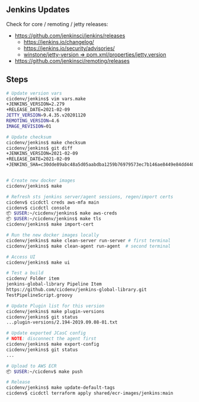 ## Jenkins Updates

Check for core / remoting / jetty releases:
* https://github.com/jenkinsci/jenkins/releases
  * https://jenkins.io/changelog/
  * https://jenkins.io/security/advisories/
  * [winstone/jetty-version => pom.xml/properties/jetty.version](https://github.com/jenkinsci/winstone/blob/master/pom.xml#L22)
* https://github.com/jenkinsci/remoting/releases

## Steps
```bash
# Update version vars
cicdenv/jenkins$ vim vars.make
+JENKINS_VERSION=2.279
+RELEASE_DATE=2021-02-09
JETTY_VERSION=9.4.35.v20201120
REMOTING_VERSION=4.6
IMAGE_REVISION=01

# Update checksum
cicdenv/jenkins$ make checksum
cicdenv/jenkins$ git diff
+JENKINS_VERSION=2021-02-09
+RELEASE_DATE=2021-02-09
+JENKINS_SHA=c30dde89abc48a5d05aabdba1259b76979573ec7b146ae8449e84dd44017c182


# Create new docker images
cicdenv/jenkins$ make

# Refresh sts jenkins server/agent sessions, regen/import certs
cicdenv$ cicdctl creds aws-mfa main
cicdenv$ cicdctl console
📦 $USER:~/cicdenv/jenkins$ make aws-creds
📦 $USER:~/cicdenv/jenkins$ make tls
cicdenv/jenkins$ make import-cert

# Run the new docker images locally
cicdenv/jenkins$ make clean-server run-server # first terminal
cicdenv/jenkins$ make clean-agent run-agent  # second terminal

# Access UI
cicdenv/jenkins$ make ui

# Test a build
cicdenv/ Folder item
jenkins-global-library Pipeline Item
https://github.com/cicdenv/jenkins-global-library.git
TestPipelineScript.groovy

# Update Plugin list for this version
cicdenv/jenkins$ make plugin-versions
cicdenv/jenkins$ git status
...plugin-versions/2.194-2019.09.08-01.txt

# Update exported JCasC config
# NOTE: disconnect the agent first
cicdenv/jenkins$ make export-config
cicdenv/jenkins$ git status
...

# Upload to AWS ECR
📦 $USER:~/cicdenv$ make push

# Release
cicdenv/jenkins$ make update-default-tags
cicdenv$ cicdctl terraform apply shared/ecr-images/jenkins:main
```

